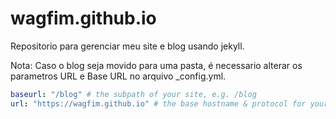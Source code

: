 # wagfim.github.io

Repositorio para gerenciar meu site e blog usando jekyll.

Nota: Caso o blog seja movido para uma pasta, é necessario alterar os parametros URL e Base URL no arquivo _config.yml.

```yml
baseurl: "/blog" # the subpath of your site, e.g. /blog
url: "https://wagfim.github.io" # the base hostname & protocol for your site, e.g. http://example.com
```

